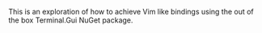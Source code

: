 This is an exploration of how to achieve Vim like bindings using the out of the box Terminal.Gui NuGet package.

